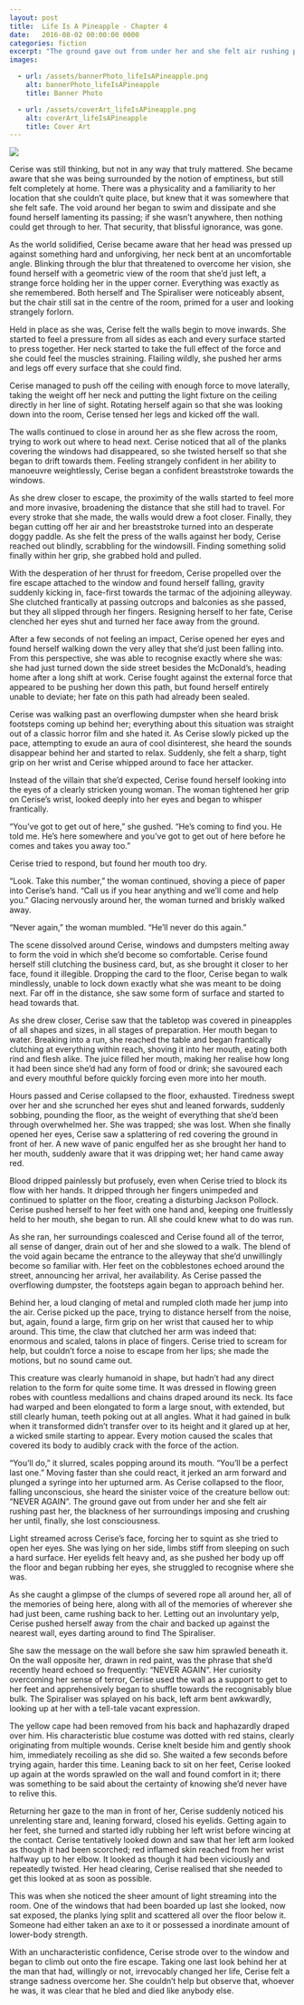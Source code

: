 ```yaml
---
layout: post
title:  Life Is A Pineapple - Chapter 4
date:   2016-08-02 00:00:00 0000
categories: fiction
excerpt: "The ground gave out from under her and she felt air rushing past her, the blackness of her surroundings imposing and crushing her until, finally, she lost consciousness."
images:

  - url: /assets/bannerPhoto_lifeIsAPineapple.png
    alt: bannerPhoto_lifeIsAPineapple
    title: Banner Photo

  - url: /assets/coverArt_lifeIsAPineapple.png
    alt: coverArt_lifeIsAPineapple
    title: Cover Art
---
```


<img class="bannerPhoto" src="{{ site.url }}/assets/bannerPhoto_lifeIsAPineapple.png" />

Cerise was still thinking, but not in any way that truly mattered. She became aware that she was being surrounded by the notion of emptiness, but still felt completely at home. There was a physicality and a familiarity to her location that she couldn’t quite place, but knew that it was somewhere that she felt safe. The void around her began to swim and dissipate and she found herself lamenting its passing; if she wasn’t anywhere, then nothing could get through to her. That security, that blissful ignorance, was gone.

As the world solidified, Cerise became aware that her head was pressed up against something hard and unforgiving, her neck bent at an uncomfortable angle. Blinking through the blur that threatened to overcome her vision, she found herself with a geometric view of the room that she’d just left, a strange force holding her in the upper corner. Everything was exactly as she remembered. Both herself and The Spiraliser were noticeably absent, but the chair still sat in the centre of the room, primed for a user and looking strangely forlorn.

Held in place as she was, Cerise felt the walls begin to move inwards. She started to feel a pressure from all sides as each and every surface started to press together. Her neck started to take the full effect of the force and she could feel the muscles straining. Flailing wildly, she pushed her arms and legs off every surface that she could find.

Cerise managed to push off the ceiling with enough force to move laterally, taking the weight off her neck and putting the light fixture on the ceiling directly in her line of sight. Rotating herself again so that she was looking down into the room, Cerise tensed her legs and kicked off the wall.

The walls continued to close in around her as she flew across the room, trying to work out where to head next. Cerise noticed that all of the planks covering the windows had disappeared, so she twisted herself so that she began to drift towards them. Feeling strangely confident in her ability to manoeuvre weightlessly, Cerise began a confident breaststroke towards the windows.

As she drew closer to escape, the proximity of the walls started to feel more and more invasive, broadening the distance that she still had to travel. For every stroke that she made, the walls would drew a foot closer. Finally, they began cutting off her air and her breaststroke turned into an desperate doggy paddle. As she felt the press of the walls against her body, Cerise reached out blindly, scrabbling for the windowsill. Finding something solid finally within her grip, she grabbed hold and pulled.

With the desperation of her thrust for freedom, Cerise propelled over the fire escape attached to the window and found herself falling, gravity suddenly kicking in, face-first towards the tarmac of the adjoining alleyway. She clutched frantically at passing outcrops and balconies as she passed, but they all slipped through her fingers. Resigning herself to her fate, Cerise clenched her eyes shut and turned her face away from the ground.

After a few seconds of not feeling an impact, Cerise opened her eyes and found herself walking down the very alley that she’d just been falling into. From this perspective, she was able to recognise exactly where she was: she had just turned down the side street besides the McDonald’s, heading home after a long shift at work. Cerise fought against the external force that appeared to be pushing her down this path, but found herself entirely unable to deviate; her fate on this path had already been sealed.

Cerise was walking past an overflowing dumpster when she heard brisk footsteps coming up behind her; everything about this situation was straight out of a classic horror film and she hated it. As Cerise slowly picked up the pace, attempting to exude an aura of cool disinterest, she heard the sounds disappear behind her and started to relax. Suddenly, she felt a sharp, tight grip on her wrist and Cerise whipped around to face her attacker.

Instead of the villain that she’d expected, Cerise found herself looking into the eyes of a clearly stricken young woman. The woman tightened her grip on Cerise’s wrist, looked deeply into her eyes and began to whisper frantically.

“You’ve got to get out of here,” she gushed. “He’s coming to find you. He told me. He’s here somewhere and you’ve got to get out of here before he comes and takes you away too.”

Cerise tried to respond, but found her mouth too dry.

“Look. Take this number,” the woman continued, shoving a piece of paper into Cerise’s hand. “Call us if you hear anything and we’ll come and help you.” Glacing nervously around her, the woman turned and briskly walked away.

“Never again,” the woman mumbled. “He’ll never do this again.”

The scene dissolved around Cerise, windows and dumpsters melting away to form the void in which she’d become so comfortable. Cerise found herself still clutching the business card, but, as she brought it closer to her face, found it illegible. Dropping the card to the floor, Cerise began to walk mindlessly, unable to lock down exactly what she was meant to be doing next. Far off in the distance, she saw some form of surface and started to head towards that.

As she drew closer, Cerise saw that the tabletop was covered in pineapples of all shapes and sizes, in all stages of preparation. Her mouth began to water. Breaking into a run, she reached the table and began frantically clutching at everything within reach, shoving it into her mouth, eating both rind and flesh alike. The juice filled her mouth, making her realise how long it had been since she’d had any form of food or drink; she savoured each and every mouthful before quickly forcing even more into her mouth.

Hours passed and Cerise collapsed to the floor, exhausted. Tiredness swept over her and she scrunched her eyes shut and leaned forwards, suddenly sobbing, pounding the floor, as the weight of everything that she’d been through overwhelmed her. She was trapped; she was lost. When she finally opened her eyes, Cerise saw a splattering of red covering the ground in front of her. A new wave of panic engulfed her as she brought her hand to her mouth, suddenly aware that it was dripping wet; her hand came away red.

Blood dripped painlessly but profusely, even when Cerise tried to block its flow with her hands. It dripped through her fingers unimpeded and continued to splatter on the floor, creating a disturbing Jackson Pollock. Cerise pushed herself to her feet with one hand and, keeping one fruitlessly held to her mouth, she began to run. All she could knew what to do was run.

As she ran, her surroundings coalesced and Cerise found all of the terror, all sense of danger, drain out of her and she slowed to a walk. The blend of the void again became the entrance to the alleyway that she’d unwillingly become so familiar with. Her feet on the cobblestones echoed around the street, announcing her arrival, her availability. As Cerise passed the overflowing dumpster, the footsteps again began to approach behind her.

Behind her, a loud clanging of metal and rumpled cloth made her jump into the air. Cerise picked up the pace, trying to distance herself from the noise, but, again, found a large, firm grip on her wrist that caused her to whip around. This time, the claw that clutched her arm was indeed that: enormous and scaled, talons in place of fingers. Cerise tried to scream for help, but couldn’t force a noise to escape from her lips; she made the motions, but no sound came out.

This creature was clearly humanoid in shape, but hadn’t had any direct relation to the form for quite some time. It was dressed in flowing green robes with countless medallions and chains draped around its neck. Its face had warped and been elongated to form a large snout, with extended, but still clearly human, teeth poking out at all angles. What it had gained in bulk when it transformed didn’t transfer over to its height and it glared up at her, a wicked smile starting to appear. Every motion caused the scales that covered its body to audibly crack with the force of the action.

“You’ll do,” it slurred, scales popping around its mouth. “You’ll be a perfect last one.” Moving faster than she could react, it jerked an arm forward and plunged a syringe into her upturned arm. As Cerise collapsed to the floor, falling unconscious, she heard the sinister voice of the creature bellow out: “NEVER AGAIN”. The ground gave out from under her and she felt air rushing past her, the blackness of her surroundings imposing and crushing her until, finally, she lost consciousness.

Light streamed across Cerise’s face, forcing her to squint as she tried to open her eyes. She was lying on her side, limbs stiff from sleeping on such a hard surface. Her eyelids felt heavy and, as she pushed her body up off the floor and began rubbing her eyes, she struggled to recognise where she was.

As she caught a glimpse of the clumps of severed rope all around her, all of the memories of being here, along with all of the memories of wherever she had just been, came rushing back to her. Letting out an involuntary yelp, Cerise pushed herself away from the chair and backed up against the nearest wall, eyes darting around to find The Spiraliser.

She saw the message on the wall before she saw him sprawled beneath it. On the wall opposite her, drawn in red paint, was the phrase that she’d recently heard echoed so frequently: “NEVER AGAIN”. Her curiosity overcoming her sense of terror, Cerise used the wall as a support to get to her feet and apprehensively began to shuffle towards the recognisably blue bulk. The Spiraliser was splayed on his back, left arm bent awkwardly, looking up at her with a tell-tale vacant expression.

The yellow cape had been removed from his back and haphazardly draped over him. His characteristic blue costume was dotted with red stains, clearly originating from multiple wounds. Cerise knelt beside him and gently shook him, immediately recoiling as she did so. She waited a few seconds before trying again, harder this time. Leaning back to sit on her feet, Cerise looked up again at the words sprawled on the wall and found comfort in it; there was something to be said about the certainty of knowing she’d never have to relive this.

Returning her gaze to the man in front of her, Cerise suddenly noticed his unrelenting stare and, leaning forward, closed his eyelids. Getting again to her feet, she turned and started idly rubbing her left wrist before wincing at the contact. Cerise tentatively looked down and saw that her left arm looked as though it had been scorched; red inflamed skin reached from her wrist halfway up to her elbow. It looked as though it had been viciously and repeatedly twisted. Her head clearing, Cerise realised that she needed to get this looked at as soon as possible.

This was when she noticed the sheer amount of light streaming into the room. One of the windows that had been boarded up last she looked, now sat exposed, the planks lying split and scattered all over the floor below it. Someone had either taken an axe to it or possessed a inordinate amount of lower-body strength.

With an uncharacteristic confidence, Cerise strode over to the window and began to climb out onto the fire escape. Taking one last look behind her at the man that had, willingly or not, irrevocably changed her life, Cerise felt a strange sadness overcome her. She couldn’t help but observe that, whoever he was, it was clear that he bled and died like anybody else.

